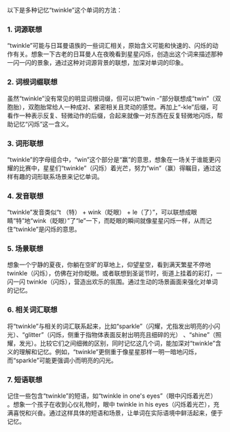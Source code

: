 以下是多种记忆“twinkle”这个单词的方法：

### 1. 词源联想
“twinkle”可能与日耳曼语族的一些词汇相关，原始含义可能和快速的、闪烁的动作有关。想象一下古老的日耳曼人在夜晚看到星星闪烁，创造出这个词来描述那种一闪一闪的景象，通过这种对词源背景的联想，加深对单词的印象。

### 2. 词根词缀联想
虽然“twinkle”没有常见的明显词根词缀，但可以把“twin -”部分联想成“twin”（双胞胎），双胞胎常给人一种成对、紧密相关且灵动的感觉。再加上“-kle”后缀，可看作一种表示反复、轻微动作的后缀，合起来就像一对东西在反复轻微地闪烁，帮助记忆“闪烁”这一含义。

### 3. 词形联想
“twinkle”的字母组合中，“win”这个部分是“赢”的意思，想象在一场关于谁能更闪耀的比赛中，星星们“twinkle”（闪烁）着光芒，努力“win”（赢）得瞩目，通过这样有趣的词形联系场景来记忆单词。

### 4. 发音联想
“twinkle”发音类似“t （特） + wink（眨眼） + le（了）”，可以联想成眼睛“特”地“wink（眨眼）”了“le”一下，而眨眼的瞬间就像星星闪烁一样，从而记住“twinkle”是闪烁的意思。

### 5. 场景联想
想象一个宁静的夏夜，你躺在空旷的草地上，仰望星空，看到满天繁星不停地 twinkle（闪烁），仿佛在对你眨眼。或者联想到圣诞节时，街道上挂着的彩灯，一闪一闪 twinkle（闪烁），营造出欢乐的氛围。通过生动的场景画面来强化对单词的记忆。

### 6. 相关词汇联想
将“twinkle”与相关的词汇联系起来，比如“sparkle”（闪耀，尤指发出明亮的小闪光）、“glitter”（闪烁，侧重于指物体表面反射出明亮且细碎的光） 、“shine”（照耀，发光）。比较它们之间细微的区别，同时记忆这几个词，能加深对“twinkle”含义的理解和记忆。例如，“twinkle”更侧重于像星星那样一明一暗地闪烁，而“sparkle”可能更强调小而明亮的闪光。

### 7. 短语联想
记住一些包含“twinkle”的短语，如“twinkle in one's eyes”（眼中闪烁着光芒） 。想象一个孩子在收到心仪礼物时，眼中 twinkle in his eyes（闪烁着光芒），充满喜悦和兴奋。通过这样具体的短语和场景，让单词在实际语境中鲜活起来，便于记忆。 